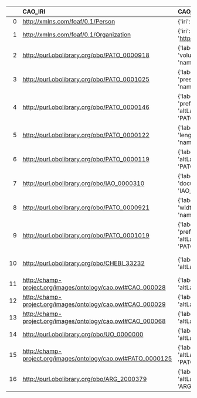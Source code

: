 |    | CAO_IRI                                                       | CAO_DESC                                                                                                                    | OM_IRI                                                                    | OM_DESC                                           | OM_DEF   |
|---:|:--------------------------------------------------------------|:----------------------------------------------------------------------------------------------------------------------------|:--------------------------------------------------------------------------|:--------------------------------------------------|:---------|
|  0 | http://xmlns.com/foaf/0.1/Person                              | {'iri': 'http://xmlns.com/foaf/0.1/Person'}                                                                                 | http://xmlns.com/foaf/0.1/Person                                          | {'iri': 'http://xmlns.com/foaf/0.1/Person'}       | []       |
|  1 | http://xmlns.com/foaf/0.1/Organization                        | {'iri': 'http://xmlns.com/foaf/0.1/Organization'}                                                                           | http://xmlns.com/foaf/0.1/Organization                                    | {'iri': 'http://xmlns.com/foaf/0.1/Organization'} | []       |
|  2 | http://purl.obolibrary.org/obo/PATO_0000918                   | {'label': 'volume (quality)', 'prefLabel': 'volume (quality)', 'altLabel': 'volume', 'name': 'PATO_0000918'}                | http://www.ontology-of-units-of-measure.org/resource/om-2/VolumeFraction  | {'label': 'volume'}                               | []       |
|  3 | http://purl.obolibrary.org/obo/PATO_0001025                   | {'label': 'pressure (quality)', 'prefLabel': 'pressure (quality)', 'altLabel': 'pressure', 'name': 'PATO_0001025'}          | http://www.ontology-of-units-of-measure.org/resource/om-2/Pressure        | {'name': 'pressure'}                              | []       |
|  4 | http://purl.obolibrary.org/obo/PATO_0000146                   | {'label': 'temperature (quality)', 'prefLabel': 'temperature (quality)', 'altLabel': 'temperature', 'name': 'PATO_0000146'} | http://www.ontology-of-units-of-measure.org/resource/om-2/Temperature     | {'label': 'temperature', 'name': 'temperature'}   | []       |
|  5 | http://purl.obolibrary.org/obo/PATO_0000122                   | {'label': 'length (quality)', 'prefLabel': 'length (quality)', 'altLabel': 'length', 'name': 'PATO_0000122'}                | http://www.ontology-of-units-of-measure.org/resource/om-2/Length          | {'name': 'length'}                                | []       |
|  6 | http://purl.obolibrary.org/obo/PATO_0000119                   | {'label': 'Height', 'prefLabel': None, 'altLabel': None, 'name': 'PATO_0000119'}                                            | http://www.ontology-of-units-of-measure.org/resource/om-2/Height          | {'label': 'Height', 'name': 'Height'}             | []       |
|  7 | http://purl.obolibrary.org/obo/IAO_0000310                    | {'label': 'document', 'prefLabel': 'document', 'altLabel': None, 'name': 'IAO_0000310'}                                     | http://purl.org/ontology/bibo/Document                                    | {'name': 'document'}                              | []       |
|  8 | http://purl.obolibrary.org/obo/PATO_0000921                   | {'label': 'width (quality)', 'prefLabel': 'width (quality)', 'altLabel': 'width', 'name': 'PATO_0000921'}                   | http://www.ontology-of-units-of-measure.org/resource/om-2/Width           | {'name': 'width'}                                 | []       |
|  9 | http://purl.obolibrary.org/obo/PATO_0001019                   | {'label': 'mass density (quality)', 'prefLabel': 'mass density (quality)', 'altLabel': 'density', 'name': 'PATO_0001019'}   | http://www.ontology-of-units-of-measure.org/resource/om-2/Density         | {'label': 'density', 'name': 'density'}           | []       |
| 10 | http://purl.obolibrary.org/obo/CHEBI_33232                    | {'label': 'application', 'prefLabel': None, 'altLabel': None, 'name': 'CHEBI_33232'}                                        | http://www.ontology-of-units-of-measure.org/resource/om-2/ApplicationArea | {'label': 'application'}                          | []       |
| 11 | http://champ-project.org/images/ontology/cao.owl#CAO_000028   | {'label': 'Depth', 'prefLabel': None, 'altLabel': None, 'name': 'CAO_000028'}                                               | http://www.ontology-of-units-of-measure.org/resource/om-2/Depth           | {'label': 'Depth', 'name': 'Depth'}               | []       |
| 12 | http://champ-project.org/images/ontology/cao.owl#CAO_000029   | {'label': 'Altitude', 'prefLabel': None, 'altLabel': None, 'name': 'CAO_000029'}                                            | http://www.ontology-of-units-of-measure.org/resource/om-2/Altitude        | {'label': 'Altitude', 'name': 'Altitude'}         | []       |
| 13 | http://champ-project.org/images/ontology/cao.owl#CAO_000068   | {'label': 'Acidity', 'prefLabel': None, 'altLabel': None, 'name': 'CAO_000068'}                                             | http://www.ontology-of-units-of-measure.org/resource/om-2/Acidity         | {'label': 'Acidity', 'name': 'Acidity'}           | []       |
| 14 | http://purl.obolibrary.org/obo/UO_0000000                     | {'label': 'Unit', 'prefLabel': None, 'altLabel': None, 'name': 'UO_0000000'}                                                | http://www.ontology-of-units-of-measure.org/resource/om-2/Unit            | {'label': 'Unit', 'name': 'Unit'}                 | []       |
| 15 | http://champ-project.org/images/ontology/cao.owl#PATO_0000125 | {'label': 'Mass', 'prefLabel': None, 'altLabel': None, 'name': 'PATO_0000125'}                                              | http://www.ontology-of-units-of-measure.org/resource/om-2/MassFraction    | {'label': 'Mass'}                                 | []       |
| 16 | http://purl.obolibrary.org/obo/ARG_2000379                    | {'label': 'Contact', 'prefLabel': None, 'altLabel': None, 'name': 'ARG_2000379'}                                            | http://www.ontology-of-units-of-measure.org/resource/om-2/ContactAngle    | {'label': 'Contact'}                              | []       |